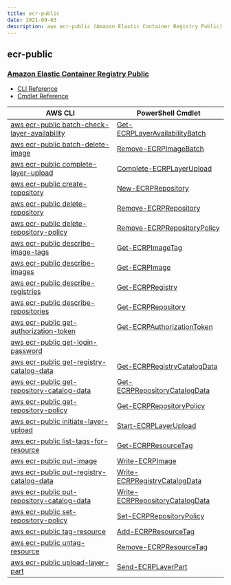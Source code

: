 ```yaml
---
title: ecr-public
date: 2021-09-03
description: aws ecr-public (Amazon Elastic Container Registry Public) command/cmdlet list.
---
```


## ecr-public

### [Amazon Elastic Container Registry Public](https://aws.amazon.com/ecr/)

* [CLI Reference](https://docs.aws.amazon.com/cli/latest/reference/ecr-public/index.html)
* [Cmdlet Reference](https://docs.aws.amazon.com/powershell/latest/reference/items/ECRPublic_cmdlets.html)

|AWS CLI|PowerShell Cmdlet|
|----|----|
|[aws ecr-public batch-check-layer-availability](https://docs.aws.amazon.com/cli/latest/reference/ecr-public/batch-check-layer-availability.html)|[Get-ECRPLayerAvailabilityBatch](https://docs.aws.amazon.com/powershell/latest/reference/items/Get-ECRPLayerAvailabilityBatch.html)|
|[aws ecr-public batch-delete-image](https://docs.aws.amazon.com/cli/latest/reference/ecr-public/batch-delete-image.html)|[Remove-ECRPImageBatch](https://docs.aws.amazon.com/powershell/latest/reference/items/Remove-ECRPImageBatch.html)|
|[aws ecr-public complete-layer-upload](https://docs.aws.amazon.com/cli/latest/reference/ecr-public/complete-layer-upload.html)|[Complete-ECRPLayerUpload](https://docs.aws.amazon.com/powershell/latest/reference/items/Complete-ECRPLayerUpload.html)|
|[aws ecr-public create-repository](https://docs.aws.amazon.com/cli/latest/reference/ecr-public/create-repository.html)|[New-ECRPRepository](https://docs.aws.amazon.com/powershell/latest/reference/items/New-ECRPRepository.html)|
|[aws ecr-public delete-repository](https://docs.aws.amazon.com/cli/latest/reference/ecr-public/delete-repository.html)|[Remove-ECRPRepository](https://docs.aws.amazon.com/powershell/latest/reference/items/Remove-ECRPRepository.html)|
|[aws ecr-public delete-repository-policy](https://docs.aws.amazon.com/cli/latest/reference/ecr-public/delete-repository-policy.html)|[Remove-ECRPRepositoryPolicy](https://docs.aws.amazon.com/powershell/latest/reference/items/Remove-ECRPRepositoryPolicy.html)|
|[aws ecr-public describe-image-tags](https://docs.aws.amazon.com/cli/latest/reference/ecr-public/describe-image-tags.html)|[Get-ECRPImageTag](https://docs.aws.amazon.com/powershell/latest/reference/items/Get-ECRPImageTag.html)|
|[aws ecr-public describe-images](https://docs.aws.amazon.com/cli/latest/reference/ecr-public/describe-images.html)|[Get-ECRPImage](https://docs.aws.amazon.com/powershell/latest/reference/items/Get-ECRPImage.html)|
|[aws ecr-public describe-registries](https://docs.aws.amazon.com/cli/latest/reference/ecr-public/describe-registries.html)|[Get-ECRPRegistry](https://docs.aws.amazon.com/powershell/latest/reference/items/Get-ECRPRegistry.html)|
|[aws ecr-public describe-repositories](https://docs.aws.amazon.com/cli/latest/reference/ecr-public/describe-repositories.html)|[Get-ECRPRepository](https://docs.aws.amazon.com/powershell/latest/reference/items/Get-ECRPRepository.html)|
|[aws ecr-public get-authorization-token](https://docs.aws.amazon.com/cli/latest/reference/ecr-public/get-authorization-token.html)|[Get-ECRPAuthorizationToken](https://docs.aws.amazon.com/powershell/latest/reference/items/Get-ECRPAuthorizationToken.html)|
|[aws ecr-public get-login-password](https://docs.aws.amazon.com/cli/latest/reference/ecr-public/get-login-password.html)||
|[aws ecr-public get-registry-catalog-data](https://docs.aws.amazon.com/cli/latest/reference/ecr-public/get-registry-catalog-data.html)|[Get-ECRPRegistryCatalogData](https://docs.aws.amazon.com/powershell/latest/reference/items/Get-ECRPRegistryCatalogData.html)|
|[aws ecr-public get-repository-catalog-data](https://docs.aws.amazon.com/cli/latest/reference/ecr-public/get-repository-catalog-data.html)|[Get-ECRPRepositoryCatalogData](https://docs.aws.amazon.com/powershell/latest/reference/items/Get-ECRPRepositoryCatalogData.html)|
|[aws ecr-public get-repository-policy](https://docs.aws.amazon.com/cli/latest/reference/ecr-public/get-repository-policy.html)|[Get-ECRPRepositoryPolicy](https://docs.aws.amazon.com/powershell/latest/reference/items/Get-ECRPRepositoryPolicy.html)|
|[aws ecr-public initiate-layer-upload](https://docs.aws.amazon.com/cli/latest/reference/ecr-public/initiate-layer-upload.html)|[Start-ECRPLayerUpload](https://docs.aws.amazon.com/powershell/latest/reference/items/Start-ECRPLayerUpload.html)|
|[aws ecr-public list-tags-for-resource](https://docs.aws.amazon.com/cli/latest/reference/ecr-public/list-tags-for-resource.html)|[Get-ECRPResourceTag](https://docs.aws.amazon.com/powershell/latest/reference/items/Get-ECRPResourceTag.html)|
|[aws ecr-public put-image](https://docs.aws.amazon.com/cli/latest/reference/ecr-public/put-image.html)|[Write-ECRPImage](https://docs.aws.amazon.com/powershell/latest/reference/items/Write-ECRPImage.html)|
|[aws ecr-public put-registry-catalog-data](https://docs.aws.amazon.com/cli/latest/reference/ecr-public/put-registry-catalog-data.html)|[Write-ECRPRegistryCatalogData](https://docs.aws.amazon.com/powershell/latest/reference/items/Write-ECRPRegistryCatalogData.html)|
|[aws ecr-public put-repository-catalog-data](https://docs.aws.amazon.com/cli/latest/reference/ecr-public/put-repository-catalog-data.html)|[Write-ECRPRepositoryCatalogData](https://docs.aws.amazon.com/powershell/latest/reference/items/Write-ECRPRepositoryCatalogData.html)|
|[aws ecr-public set-repository-policy](https://docs.aws.amazon.com/cli/latest/reference/ecr-public/set-repository-policy.html)|[Set-ECRPRepositoryPolicy](https://docs.aws.amazon.com/powershell/latest/reference/items/Set-ECRPRepositoryPolicy.html)|
|[aws ecr-public tag-resource](https://docs.aws.amazon.com/cli/latest/reference/ecr-public/tag-resource.html)|[Add-ECRPResourceTag](https://docs.aws.amazon.com/powershell/latest/reference/items/Add-ECRPResourceTag.html)|
|[aws ecr-public untag-resource](https://docs.aws.amazon.com/cli/latest/reference/ecr-public/untag-resource.html)|[Remove-ECRPResourceTag](https://docs.aws.amazon.com/powershell/latest/reference/items/Remove-ECRPResourceTag.html)|
|[aws ecr-public upload-layer-part](https://docs.aws.amazon.com/cli/latest/reference/ecr-public/upload-layer-part.html)|[Send-ECRPLayerPart](https://docs.aws.amazon.com/powershell/latest/reference/items/Send-ECRPLayerPart.html)|

